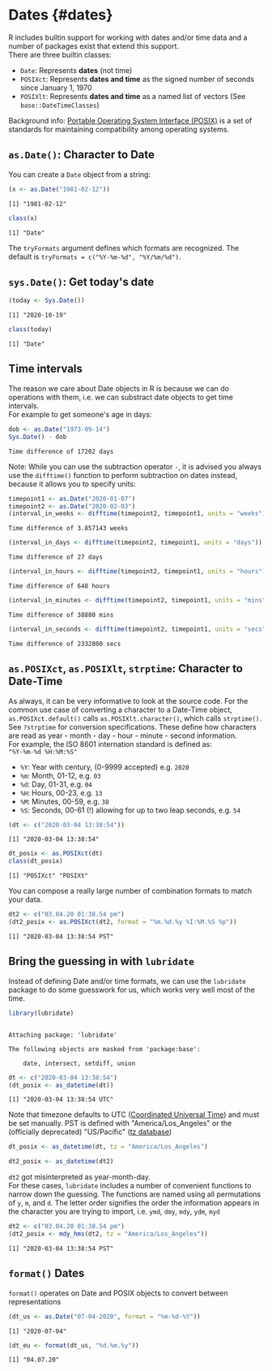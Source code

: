 # Dates {#dates}



<STYLE type='text/css' scoped>
PRE.fansi SPAN {padding-top: .25em; padding-bottom: .25em};
</STYLE>

R includes builtin support for working with dates and/or time data and a number of packages exist that extend this support.  
There are three builtin classes:  

* `Date`: Represents **dates** (not time)
* `POSIXct`: Represents **dates and time** as the signed number of seconds since January 1, 1970
* `POSIXlt`: Represents **dates and time** as a named list of vectors (See `base::DateTimeClasses`)

Background info: [Portable Operating System Interface (POSIX)](https://en.wikipedia.org/wiki/POSIX) is a set of standards for maintaining compatibility among operating systems.

## `as.Date()`: Character to Date
You can create a `Date` object from a string:

```r
(x <- as.Date("1981-02-12"))
```

```
[1] "1981-02-12"
```

```r
class(x)
```

```
[1] "Date"
```

The `tryFormats` argument defines which formats are recognized. The default is `tryFormats = c("%Y-%m-%d", "%Y/%m/%d")`.


## `sys.Date()`: Get today's date

```r
(today <- Sys.Date())
```

```
[1] "2020-10-19"
```

```r
class(today)
```

```
[1] "Date"
```

## Time intervals
The reason we care about Date objects in R is because we can do operations with them, i.e. we can substract date objects to get time intervals.  
For example to get someone's age in days:

```r
dob <- as.Date("1973-09-14")
Sys.Date() - dob
```

```
Time difference of 17202 days
```

Note: While you can use the subtraction operator `-`, it is advised you always use the `difftime()` function to perform subtraction on dates instead, because it allows you to specify units:

```r
timepoint1 <- as.Date("2020-01-07")
timepoint2 <- as.Date("2020-02-03")
(interval_in_weeks <- difftime(timepoint2, timepoint1, units = "weeks"))
```

```
Time difference of 3.857143 weeks
```

```r
(interval_in_days <- difftime(timepoint2, timepoint1, units = "days"))
```

```
Time difference of 27 days
```

```r
(interval_in_hours <- difftime(timepoint2, timepoint1, units = "hours"))
```

```
Time difference of 648 hours
```

```r
(interval_in_minutes <- difftime(timepoint2, timepoint1, units = "mins"))
```

```
Time difference of 38880 mins
```

```r
(interval_in_seconds <- difftime(timepoint2, timepoint1, units = "secs"))
```

```
Time difference of 2332800 secs
```

## `as.POSIXct`, `as.POSIXlt`, `strptime`: Character to Date-Time
As always, it can be very informative to look at the source code. For the common use case of converting a character to a Date-Time object, `as.POSIXct.default()` calls `as.POSIXlt.character()`, which calls `strptime()`.  
See `?strptime` for conversion specifications. These define how characters are read as year - month - day - hour - minute - second information.  
For example, the ISO 8601 internation standard is defined as:  
`"%Y-%m-%d %H:%M:%S"`  

* `%Y`: Year with century, (0-9999 accepted) e.g. `2020`
* `%m`: Month, 01-12, e.g. `03`
* `%d`: Day, 01-31, e.g. `04`
* `%H`: Hours, 00-23, e.g. `13`
* `%M`: Minutes, 00-59, e.g. `38`
* `%S`: Seconds, 00-61 (!) allowing for up to two leap seconds, e.g. `54`


```r
(dt <- c("2020-03-04 13:38:54"))
```

```
[1] "2020-03-04 13:38:54"
```

```r
dt_posix <- as.POSIXct(dt)
class(dt_posix)
```

```
[1] "POSIXct" "POSIXt" 
```

You can compose a really large number of combination formats to match your data.

```r
dt2 <- c("03.04.20 01:38.54 pm")
(dt2_posix <- as.POSIXct(dt2, format = "%m.%d.%y %I:%M.%S %p"))
```

```
[1] "2020-03-04 13:38:54 PST"
```

## Bring the guessing in with `lubridate`
Instead of defining Date and/or time formats, we can use the `lubridate` package to do some guesswork for us, which works very well most of the time.

```r
library(lubridate)
```

```

Attaching package: 'lubridate'
```

```
The following objects are masked from 'package:base':

    date, intersect, setdiff, union
```

```r
dt <- c("2020-03-04 13:38:54")
(dt_posix <- as_datetime(dt))
```

```
[1] "2020-03-04 13:38:54 UTC"
```
Note that timezone defaults to UTC ([Coordinated Universal Time](https://en.wikipedia.org/wiki/Coordinated_Universal_Time)) and must be set manually. PST is defined with "America/Los_Angeles" or the (officially deprecated) "US/Pacific" ([tz database](https://en.wikipedia.org/wiki/List_of_tz_database_time_zones))

```r
dt_posix <- as_datetime(dt, tz = "America/Los_Angeles")
```


```r
dt2_posix <- as_datetime(dt2)
```
`dt2` got misinterpreted as year-month-day.  
For these cases, `lubridate` includes a number of convenient functions to narrow down the guessing. The functions are named using all permutations of `y`, `m`, and `d`. The letter order signifies the order the information appears in the character you are trying to import, i.e. `ymd`, `dmy`, `mdy`, `ydm`, `myd`

```r
dt2 <- c("03.04.20 01:38.54 pm")
(dt2_posix <- mdy_hms(dt2, tz = "America/Los_Angeles"))
```

```
[1] "2020-03-04 13:38:54 PST"
```

## `format()` Dates
`format()` operates on Date and POSIX objects to convert between representations

```r
(dt_us <- as.Date("07-04-2020", format = "%m-%d-%Y"))
```

```
[1] "2020-07-04"
```


```r
(dt_eu <- format(dt_us, "%d.%m.%y"))
```

```
[1] "04.07.20"
```
